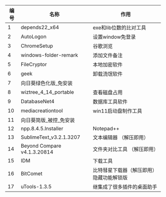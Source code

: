 | 编号 | 名称                        | 作用                                      |
|------|-----------------------------|-------------------------------------------|
| 1    | depends22_x64               | exe和lib位数的比对工具                    |
| 2    | AutoLogon                   | 设置window免登录                          |
| 3    | ChromeSetup                 | 谷歌浏览                                  |
| 4    | windows-folder-remark       | 添加文件备注                              |
| 5    | FileCryptor                 | 本地加密软件                              |
| 6    | geek                        | 卸载流氓软件                              |
| 7    | 向日葵绿色化版_免安装       |                                           |
| 8    | wiztree_4_14_portable       | 查看磁盘占用                              |
| 9    | DatabaseNet4                | 数据库工具软件                            |
| 10   | mediacreationtool           | win11启动盘制作工具                       |
| 11   | 向日葵简版_被控_免安装      |                                           |
| 12   | npp.8.4.5.Installer         | Notepad++                                 |
| 13   | SublimeText_v3.2.1.3207     | 文本编辑器 （解压即用）                   |
| 14   | Beyond Compare v4.1.3.20814 | 文件夹对比工具 （解压即用）               |
| 15   | IDM                         | 下载工具                                  |
| 16   | BitComet                    | 比特彗星下载器（解压即用） 隐藏功能解锁版 |
| 17   | uTools-1.3.5                | 继集成了很多插件的桌面助手                |

